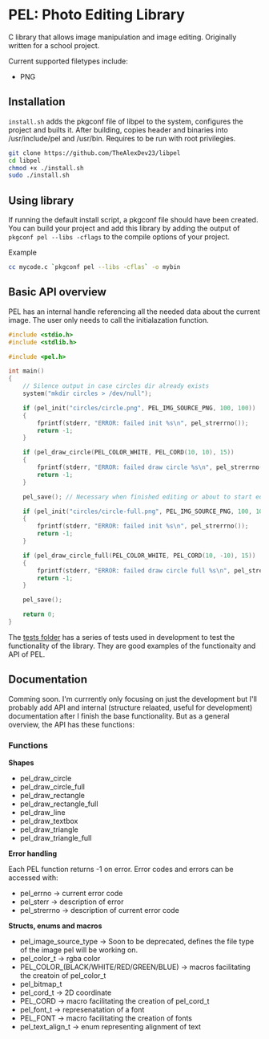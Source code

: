 # PEL: Photo Editing Library

C library that allows image manipulation and image editing. Originally written for a school project.

Current supported filetypes include:
- PNG

## Installation

`install.sh` adds the pkgconf file of libpel to the system, configures the project and builts it.
After building, copies header and binaries into /usr/include/pel and /usr/bin.
Requires to be run with root privilegies.

```bash
git clone https://github.com/TheAlexDev23/libpel
cd libpel
chmod +x ./install.sh
sudo ./install.sh
```

## Using library
If running the default install script, a pkgconf file should have been created. You can build your project and add this library by adding the output of `pkgconf pel --libs -cflags` to the compile options of your project.

Example
```bash
cc mycode.c `pkgconf pel --libs -cflas` -o mybin
```

## Basic API overview
PEL has an internal handle referencing all the needed data about the current image. The user only needs to call the initialazation function.

```C
#include <stdio.h>
#include <stdlib.h>

#include <pel.h>

int main()
{
    // Silence output in case circles dir already exists
    system("mkdir circles > /dev/null");

    if (pel_init("circles/circle.png", PEL_IMG_SOURCE_PNG, 100, 100))
    {
        fprintf(stderr, "ERROR: failed init %s\n", pel_strerrno());
        return -1;
    }

    if (pel_draw_circle(PEL_COLOR_WHITE, PEL_CORD(10, 10), 15))
    {
        fprintf(stderr, "ERROR: failed draw circle %s\n", pel_strerrno());
        return -1;
    }

    pel_save(); // Necessary when finished editing or about to start editing another file. Not calling will result in loss of data.

    if (pel_init("circles/circle-full.png", PEL_IMG_SOURCE_PNG, 100, 100))
    {
        fprintf(stderr, "ERROR: failed init %s\n", pel_strerrno());
        return -1;
    }

    if (pel_draw_circle_full(PEL_COLOR_WHITE, PEL_CORD(10, -10), 15))
    {
        fprintf(stderr, "ERROR: failed draw circle full %s\n", pel_strerrno());
        return -1;
    }

    pel_save();

    return 0;
}
```

The [tests folder](/tests/) has a series of tests used in development to test the functionality of the library. They are good examples of the functionaity and API of PEL.

## Documentation
Comming soon. I'm currrently only focusing on just the development but I'll probably add API and internal (structure relaated, useful for development) documentation after I finish the base functionality. But as a general overview, the API has these functions:

### Functions

**Shapes**

- pel_draw_circle
- pel_draw_circle_full
- pel_draw_rectangle
- pel_draw_rectangle_full
- pel_draw_line
- pel_draw_textbox
- pel_draw_triangle
- pel_draw_triangle_full

**Error handling**

Each PEL function returns -1 on error. Error codes and errors can be accessed with:
- pel_errno -> current error code
- pel_sterr -> description of error
- pel_strerrno -> description of current error code

**Structs, enums and macros**

- pel_image_source_type -> Soon to be deprecated, defines the file type of the image pel will be working on.
- pel_color_t -> rgba color
- PEL_COLOR_(BLACK/WHITE/RED/GREEN/BLUE) -> macros facilitating the creatoin of pel_color_t
- pel_bitmap_t
- pel_cord_t -> 2D coordinate
- PEL_CORD -> macro facilitating the creation of pel_cord_t
- pel_font_t -> represenatation of a font
- PEL_FONT -> macro facilitating the creation of fonts
- pel_text_align_t -> enum representing alignment of text
